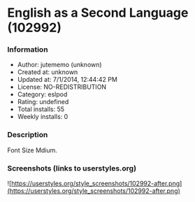 # English as a Second Language (102992)

### Information
- Author: jutememo (unknown)
- Created at: unknown
- Updated at: 7/1/2014, 12:44:42 PM
- License: NO-REDISTRIBUTION
- Category: eslpod
- Rating: undefined
- Total installs: 55
- Weekly installs: 0


### Description
Font Size Mdium.


### Screenshots (links to userstyles.org)
![https://userstyles.org/style_screenshots/102992-after.png](https://userstyles.org/style_screenshots/102992-after.png)


